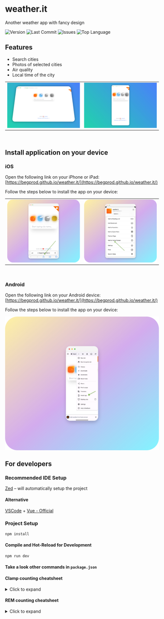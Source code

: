 # weather.it

Another weather app with fancy design

![Version](https://img.shields.io/github/package-json/v/begprod/weather.it)
![Last Commit](https://img.shields.io/github/last-commit/begprod/weather.it)
![Issues](https://img.shields.io/github/issues/begprod/weather.it)
![Top Language](https://img.shields.io/github/languages/top/begprod/weather.it)

## Features

- Search cities
- Photos of selected cities
- Air quality
- Local time of the city

<table>
  <tr>
  <td>
    <img src="./public/screenshots/desktop.jpg" alt="weather.it - another weather app with fancy design" />
  </td>
  <td>
    <img src="./public/screenshots/mobile.jpg" alt="weather.it - another weather app with fancy design" />
  </td>
  </tr>
</table>

<br/>

## Install application on your device

### iOS

Open the following link on your iPhone or iPad: [https://begprod.github.io/weather.it/](https://begprod.github.io/weather.it/)

Follow the steps below to install the app on your device:

<table>
  <tr>
  <td>
    <img src="./public/screenshots/ios_1.png" alt="weather.it - another weather app with fancy design" />
  </td>
  <td>
    <img src="./public/screenshots/ios_2.png" alt="weather.it - another weather app with fancy design" />
  </td>
  </tr>
</table>

<br/>

### Android

Open the following link on your Android device: [https://begprod.github.io/weather.it/](https://begprod.github.io/weather.it/)

Follow the steps below to install the app on your device:

<img src="./public/screenshots/android.png" alt="weather.it - another weather app with fancy design" />

## For developers

### Recommended IDE Setup

[Zed](https://zed.dev/) – will automatically setup the project

#### Alternative

[VSCode](https://code.visualstudio.com/) + [Vue - Official](https://marketplace.visualstudio.com/items?itemName=Vue.volar)

### Project Setup

```sh
npm install
```

#### Compile and Hot-Reload for Development

```sh
npm run dev
```

#### Take a look other commands in `package.json`

#### Clamp counting cheatsheet

<details>
  <summary>Click to expand</summary>
  The clamp() function in CSS allows you to set a responsive value that adjusts based on the viewport width while staying within a defined minimum and maximum range.
  This guide explains how to calculate clamp() values using a simple formula

### Formula Breakdown

1. Define the maximum value ($max)
   This is the largest possible value in pixels (e.g., 500px).

2. Define the screen width ($screen)
   This represents the base screen width you are working with (e.g., 1280px).
   Calculate 1vw (1% of the viewport width)

3. Calculate 1vw (1% of the viewport width)

```scss
$oneVW = $screen / 100
```

Example: If $screen = 1280px, then 1vw = 1280 / 100 = 12.8px.

4. Convert $max into vw

```scss
$maxVW = $max / $oneVW
```

Example: If $max = 500px and $oneVW = 12.8px, then $maxVW = 500 / 12.8 = 39.06vw.

### Usage in CSS

Once you've calculated the vw equivalent of your max value, you can use it in clamp() like this:

```css
.some-class {
  font-size: clamp(16px, 39.06vw, 500px);
}
```

### Explanation

`16px` → The minimum value (it won't go smaller than this).

`39.06vw` → The dynamic value (scales with viewport width).

`500px` → The maximum value (it won't exceed this).

This ensures the value adapts responsively to the screen size but remains within a reasonable range.

</details>

#### REM counting cheatsheet

<details>
  <summary>Click to expand</summary>

1. Define the base font size ($basefont)

The default browser font size is usually 16px, so we use:

```scss
$basefont = 16;
```

2. Define the pixel value you want to convert ($pixel)

Example: If you need 8px, then:

```scss
$pixel = 8;
```

3. Calculate 1rem equivalent

The formula to convert pixels to rem is:

```scss
$oneRem = $pixel / $basefont;
```

Example

```scss
$oneRem = 8 / 16 = 0.5rem;
```

#### Usage in CSS

Now, instead of using 8px, you can use:

```css
.some-class {
  font-size: 0.5rem;
}
```

This makes your styles more scalable, as rem is relative to the root font size, allowing for better responsiveness and accessibility.

</details>
